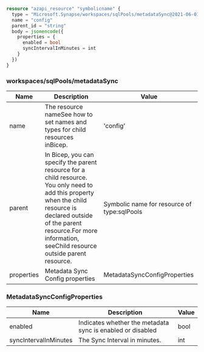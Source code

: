 ```terraform
resource "azapi_resource" "symbolicname" {
  type = "Microsoft.Synapse/workspaces/sqlPools/metadataSync@2021-06-01"
  name = "config"
  parent_id = "string"
  body = jsonencode({
    properties = {
      enabled = bool
      syncIntervalInMinutes = int
    }
  })
}

```

### workspaces/sqlPools/metadataSync

| Name | Description | Value |
|-|-|-|
| name | The resource nameSee how to set names and types for child resources inBicep. | 'config' |
| parent | In Bicep, you can specify the parent resource for a child resource. You only need to add this property when the child resource is declared outside of the parent resource.For more information, seeChild resource outside parent resource. | Symbolic name for resource of type:sqlPools |
| properties | Metadata Sync Config properties | MetadataSyncConfigProperties |


### MetadataSyncConfigProperties

| Name | Description | Value |
|-|-|-|
| enabled | Indicates whether the metadata sync is enabled or disabled | bool |
| syncIntervalInMinutes | The Sync Interval in minutes. | int |



